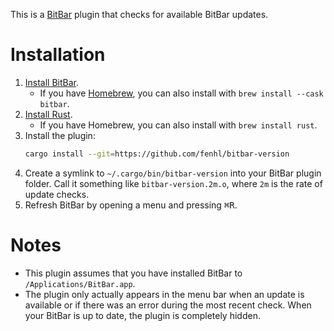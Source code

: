 This is a [BitBar](https://getbitbar.com/) plugin that checks for available BitBar updates.

# Installation

1. [Install BitBar](https://getbitbar.com/).
    * If you have [Homebrew](https://brew.sh/), you can also install with `brew install --cask bitbar`.
2. [Install Rust](https://www.rust-lang.org/tools/install).
    * If you have Homebrew, you can also install with `brew install rust`.
3. Install the plugin:
    ```sh
    cargo install --git=https://github.com/fenhl/bitbar-version
    ```
4. Create a symlink to `~/.cargo/bin/bitbar-version` into your BitBar plugin folder. Call it something like `bitbar-version.2m.o`, where `2m` is the rate of update checks.
5. Refresh BitBar by opening a menu and pressing <kbd>⌘</kbd><kbd>R</kbd>.

# Notes

* This plugin assumes that you have installed BitBar to `/Applications/BitBar.app`.
* The plugin only actually appears in the menu bar when an update is available or if there was an error during the most recent check. When your BitBar is up to date, the plugin is completely hidden.
